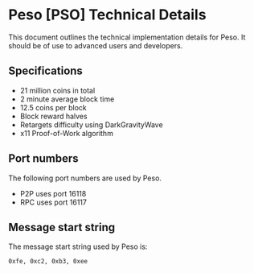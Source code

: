 Peso [PSO] Technical Details
===================================

This document outlines the technical implementation details for Peso. It should be of use to advanced users and developers.

Specifications
--------------

* 21 million coins in total
* 2 minute average block time
* 12.5 coins per block
* Block reward halves 
* Retargets difficulty using DarkGravityWave
* x11 Proof-of-Work algorithm

Port numbers
------------

The following port numbers are used by Peso.

* P2P uses port 16118
* RPC uses port 16117 

Message start string
--------------------

The message start string used by Peso is:

```
0xfe, 0xc2, 0xb3, 0xee
```
